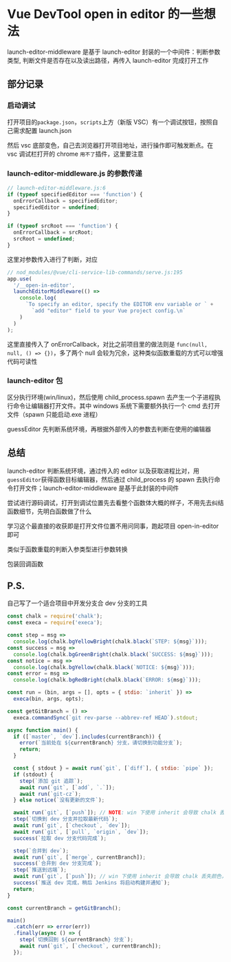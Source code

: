 # Vue DevTool open in editor 的一些想法

launch-editor-middleware 是基于 launch-editor 封装的一个中间件：判断参数类型, 判断文件是否存在以及读出路径，再传入 launch-editor 完成打开工作

## 部分记录

### 启动调试

打开项目的`package.json`，`scripts`上方（新版 VSC）有一个调试按钮，按照自己需求配置 launch.json

然后 vsc 底部变色，自己去浏览器打开项目地址，进行操作即可触发断点。在 vsc 调试栏打开的 chrome `用不了`插件，这里要注意

### launch-editor-middleware.js 的参数传递

```js
// launch-editor-middleware.js:6
if (typeof specifiedEditor === 'function') {
  onErrorCallback = specifiedEditor;
  specifiedEditor = undefined;
}

if (typeof srcRoot === 'function') {
  onErrorCallback = srcRoot;
  srcRoot = undefined;
}
```

这里对参数传入进行了判断，对应

```js
// nod_modules/@vue/cli-service-lib-commands/serve.js:195
app.use(
  '/__open-in-editor',
  launchEditorMiddleware(() =>
    console.log(
      `To specify an editor, specify the EDITOR env variable or ` +
        `add "editor" field to your Vue project config.\n`
    )
  )
);
```

这里直接传入了 onErrorCallback，对比之前项目里的做法则是 `func(null, null, () => {})`，多了两个 null 会较为冗余，这种类似函数重载的方式可以增强代码可读性

### launch-editor 包

区分执行环境(win/linux)，然后使用 child_process.spawn 去产生一个子进程执行命令让编辑器打开文件。其中 windows 系统下需要额外执行一个 cmd 去打开文件（spawn 只能启动.exe 进程）

guessEditor 先判断系统环境，再根据外部传入的参数去判断在使用的编辑器

## 总结

launch-editor 判断系统环境，通过传入的 editor 以及获取进程比对，用`guessEditor`获得函数目标编辑器，然后通过 child_process 的 spawn 去执行命令打开文件；launch-editor-middleware 是基于此封装的中间件

尝试进行源码调试，打开到调试位置先去看整个函数体大概的样子，不用先去纠结函数细节，先明白函数做了什么

学习这个最直接的收获即是打开文件位置不用问同事，跑起项目 open-in-editor 即可

类似于函数重载的判断入参类型进行参数转换

包装回调函数

## P.S.

自己写了一个适合项目中开发分支合 dev 分支的工具

```js
const chalk = require('chalk');
const execa = require('execa');

const step = msg =>
  console.log(chalk.bgYellowBright(chalk.black(`STEP: ${msg}`)));
const success = msg =>
  console.log(chalk.bgGreenBright(chalk.black(`SUCCESS: ${msg}`)));
const notice = msg =>
  console.log(chalk.bgYellow(chalk.black(`NOTICE: ${msg}`)));
const error = msg =>
  console.log(chalk.bgRedBright(chalk.black(`ERROR: ${msg}`)));

const run = (bin, args = [], opts = { stdio: `inherit` }) =>
  execa(bin, args, opts);

const getGitBranch = () =>
  execa.commandSync(`git rev-parse --abbrev-ref HEAD`).stdout;

async function main() {
  if ([`master`, `dev`].includes(currentBranch)) {
    error(`当前处在 ${currentBranch} 分支，请切换到功能分支`);
    return;
  }

  const { stdout } = await run(`git`, [`diff`], { stdio: `pipe` });
  if (stdout) {
    step(`添加 git 追踪`);
    await run(`git`, [`add`, `.`]);
    await run(`git-cz`);
  } else notice(`没有更新的文件`);

  await run(`git`, [`push`]); // NOTE: win 下使用 inherit 会导致 chalk 丢失颜色，要改为 pipe；macOS 下不会发生这个问题
  step(`切换到 dev 分支并拉取最新代码`);
  await run(`git`, [`checkout`, `dev`]);
  await run(`git`, [`pull`, `origin`, `dev`]);
  success(`拉取 dev 分支代码完成`);

  step(`合并到 dev`);
  await run(`git`, [`merge`, currentBranch]);
  success(`合并到 dev 分支完成`);
  step(`推送到远端`);
  await run(`git`, [`push`]); // win 下使用 inherit 会导致 chalk 丢失颜色，要使用pipe解决；macOS 下不会发生这个问题
  success(`推送 dev 完成，稍后 Jenkins 将启动构建并通知`);
  return;
}

const currentBranch = getGitBranch();

main()
  .catch(err => error(err))
  .finally(async () => {
    step(`切换回到 ${currentBranch} 分支`);
    await run(`git`, [`checkout`, currentBranch]);
  });
```
